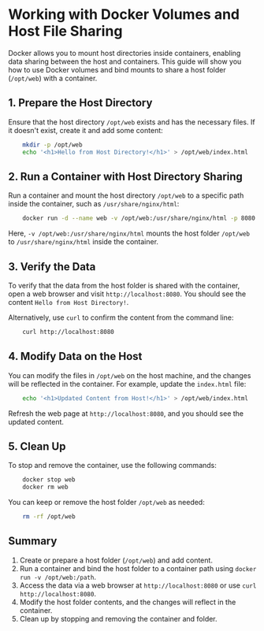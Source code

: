 # Working with Docker Volumes and Host File Sharing

Docker allows you to mount host directories inside containers, enabling data sharing between the host and containers. 
This guide will show you how to use Docker volumes and bind mounts to share a host folder (`/opt/web`) with a container.

## 1. Prepare the Host Directory

Ensure that the host directory `/opt/web` exists and has the necessary files. If it doesn't exist, create it and add some content:
```bash
    mkdir -p /opt/web  
    echo '<h1>Hello from Host Directory!</h1>' > /opt/web/index.html
```
## 2. Run a Container with Host Directory Sharing

Run a container and mount the host directory `/opt/web` to a specific path inside the container, such as `/usr/share/nginx/html`:
```bash
    docker run -d --name web -v /opt/web:/usr/share/nginx/html -p 8080:80 nginx
```
Here, `-v /opt/web:/usr/share/nginx/html` mounts the host folder `/opt/web` to `/usr/share/nginx/html` inside the container.

## 3. Verify the Data

To verify that the data from the host folder is shared with the container, open a web browser and visit `http://localhost:8080`. 
You should see the content `Hello from Host Directory!`.

Alternatively, use `curl` to confirm the content from the command line:
```bash
    curl http://localhost:8080
```
## 4. Modify Data on the Host

You can modify the files in `/opt/web` on the host machine, and the changes will be reflected in the container. 
For example, update the `index.html` file:
```bash
    echo '<h1>Updated Content from Host!</h1>' > /opt/web/index.html
```
Refresh the web page at `http://localhost:8080`, and you should see the updated content.

## 5. Clean Up

To stop and remove the container, use the following commands:
```bash
    docker stop web  
    docker rm web
```
You can keep or remove the host folder `/opt/web` as needed:
```bash
    rm -rf /opt/web
```
## Summary

1. Create or prepare a host folder (`/opt/web`) and add content.
2. Run a container and bind the host folder to a container path using `docker run -v /opt/web:/path`.
3. Access the data via a web browser at `http://localhost:8080` or use `curl http://localhost:8080`.
4. Modify the host folder contents, and the changes will reflect in the container.
5. Clean up by stopping and removing the container and folder.
